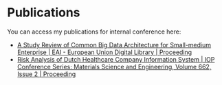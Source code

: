 # Publications

You can access my publications for internal conference here:

- [A Study Review of Common Big Data Architecture for Small-medium Enterprise | EAI - European Union Digital Library | Proceeding](https://eudl.eu/doi/10.4108/eai.12-10-2019.2296535)
- [Risk Analysis of Dutch Healthcare Company Information System | IOP Conference Series: Materials Science and Engineering, Volume 662, Issue 2 | Proceeding](https://iopscience.iop.org/article/10.1088/1757-899X/662/2/022041)